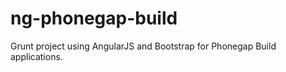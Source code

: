 ng-phonegap-build
=================

Grunt project using AngularJS and Bootstrap for Phonegap Build applications.
